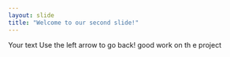```yaml
---
layout: slide
title: "Welcome to our second slide!"
---
```

Your text
Use the left arrow to go back!
good 
work on th
e
project
